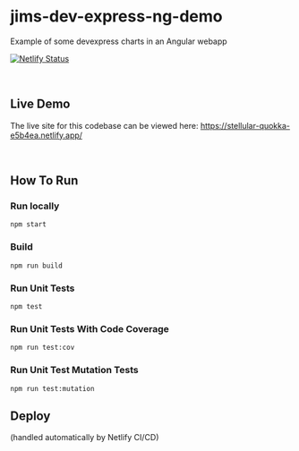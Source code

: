 # jims-dev-express-ng-demo

Example of some devexpress charts in an Angular webapp

[![Netlify Status](https://api.netlify.com/api/v1/badges/b4d02bb7-5513-4a43-8b93-7f088b3375e9/deploy-status)](https://app.netlify.com/sites/stellular-quokka-e5b4ea/deploys)

<br/>

## Live Demo

The live site for this codebase can be viewed here: https://stellular-quokka-e5b4ea.netlify.app/

<br/>

## How To Run

### Run locally
```
npm start
```

### Build
```
npm run build
```

### Run Unit Tests
```
npm test
```

### Run Unit Tests With Code Coverage
```
npm run test:cov
```

### Run Unit Test Mutation Tests
```
npm run test:mutation
```

## Deploy
(handled automatically by Netlify CI/CD)

